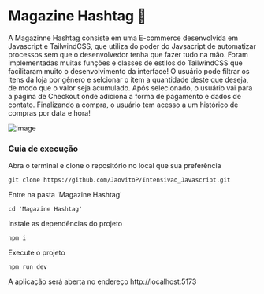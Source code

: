 # Magazine Hashtag 🛒
A Magazinne Hashtag consiste em uma E-commerce desenvolvida em Javascript e TailwindCSS, que utiliza do poder do Javsacript de automatizar processos sem que o desenvolvedor tenha que fazer tudo na mão. Foram implementadas muitas funções e classes de estilos do TailwindCSS que facilitaram muito  o desenvolvimento da interface!
O usuário pode filtrar os itens da loja por gênero e selcionar o item a quantidade deste que deseja, de modo que o valor seja acumulado. Após selecionado, o usuário vai para a página de Checkout onde adiciona a forma de pagamento e dados de contato. Finalizando a compra, o usuário tem acesso a um histórico de compras por data e hora!

![image](https://github.com/JaovitoP/Intensivao_Javascript/assets/115598741/d2d90d2e-3dfd-4dea-ac63-214abd410946)

### Guia de execução
Abra o terminal e clone o repositório no local que sua preferência
~~~
git clone https://github.com/JaovitoP/Intensivao_Javascript.git
~~~
Entre na pasta 'Magazine Hashtag'
~~~
cd 'Magazine Hashtag'
~~~
Instale as dependências do projeto
~~~
npm i
~~~
Execute o projeto
~~~
npm run dev
~~~
A aplicação será aberta no endereço http://localhost:5173
